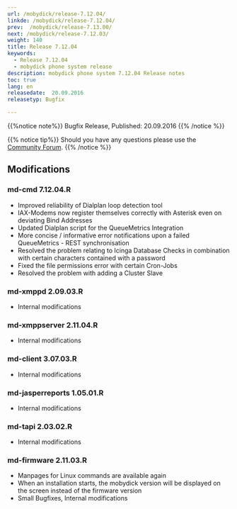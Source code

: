 ```yaml
---
url: /mobydick/release-7.12.04/
linkde: /mobydick/release-7.12.04/
prev:  /mobydick/release-7.13.00/
next: /mobydick/release-7.12.03/
weight: 140
title: Release 7.12.04
keywords:
  - Release 7.12.04
  - mobydick phone system release
description: mobydick phone system 7.12.04 Release notes
toc: true
lang: en
releasedate:  20.09.2016
releasetyp: Bugfix

---
```


{{%notice note%}}
Bugfix Release, Published: 20.09.2016
{{% /notice %}}

{{% notice tip%}}
Should you have any questions please use the [Community Forum](http://community.pascom.net/forum.php?langid=6 "Visit our Forum").
{{% /notice %}}

## Modifications

### md-cmd 7.12.04.R

* Improved reliability of Dialplan loop detection tool
* IAX-Modems now register themselves correctly with Asterisk even on deviating Bind Addresses
* Updated Dialplan script for the QueueMetrics Integration
* More concise / informative error notifications upon a failed QueueMetrics - REST synchronisation
* Resolved the problem relating to Icinga Database Checks in combination with certain characters contained with a password
* Fixed the file permissions error with certain Cron-Jobs
* Resolved the problem with adding a Cluster Slave

###  md-xmppd 2.09.03.R

* Internal modifications

###  md-xmppserver 2.11.04.R

* Internal modifications

###  md-client 3.07.03.R

* Internal modifications

###  md-jasperreports 1.05.01.R

* Internal modifications

### md-tapi 2.03.02.R

* Internal modifications

### md-firmware 2.11.03.R

* Manpages for Linux commands are available again
* When an installation starts, the mobydick version will be displayed on the screen instead of the firmware version
* Small Bugfixes, Internal modifications
